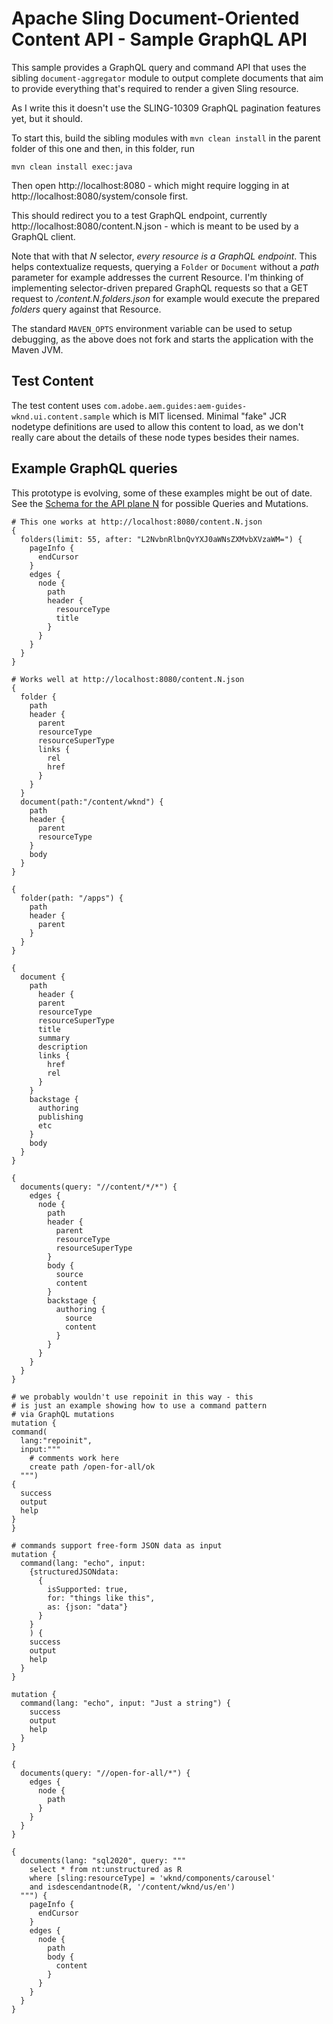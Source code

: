 # Apache Sling Document-Oriented Content API - Sample GraphQL API

This sample provides a GraphQL query and command API that uses the sibling `document-aggregator` module
to output complete documents that aim to provide everything that's required to render a given Sling resource.

As I write this it doesn't use the SLING-10309 GraphQL pagination features yet, but it should.

To start this, build the sibling modules with `mvn clean install` in the parent folder
of this one and then, in this folder, run

    mvn clean install exec:java

Then open http://localhost:8080 - which might require logging in
at http://localhost:8080/system/console first.

This should redirect you to a test GraphQL endpoint, currently 
http://localhost:8080/content.N.json - which is meant to be used by a GraphQL client.

Note that with that _N_ selector, _every resource is a GraphQL endpoint_. This helps contextualize
requests, querying a `Folder` or `Document` without a _path_ parameter for example addresses
the current Resource. I'm thinking of implementing selector-driven prepared GraphQL requests
so that a GET request to _/content.N.folders.json_ for example would execute the prepared
_folders_ query against that Resource.

The standard `MAVEN_OPTS` environment variable can be used to setup
debugging, as the above does not fork and starts the application with
the Maven JVM.

## Test Content

The test content uses `com.adobe.aem.guides:aem-guides-wknd.ui.content.sample` which is MIT
licensed. Minimal "fake" JCR nodetype definitions are used to allow this content to load, as
we don't really care about the details of these node types besides their names.

## Example GraphQL queries

This prototype is evolving, some of these examples might be out of date. See the
[Schema for the API plane N](src/main/resources/schemas/default/N.GQLschema.jsp) for possible Queries and Mutations.

    # This one works at http://localhost:8080/content.N.json
    {
      folders(limit: 55, after: "L2NvbnRlbnQvYXJ0aWNsZXMvbXVzaWM=") {
        pageInfo {
          endCursor
        }
        edges {
          node {
            path
            header {
              resourceType
              title
            }
          }
        }
      }
    }

    # Works well at http://localhost:8080/content.N.json
    {
      folder {
        path
        header {
          parent
          resourceType
          resourceSuperType
          links {
            rel
            href
          }
        }
      }
      document(path:"/content/wknd") {
        path
        header {
          parent
          resourceType
        }
        body
      }
    }

    {
      folder(path: "/apps") {
        path
        header {
          parent
        }
      }
    }

    {
      document {
        path
          header {
          parent
          resourceType
          resourceSuperType
          title
          summary
          description
          links {
            href
            rel
          }
        }
        backstage {
          authoring
          publishing
          etc
        }
        body
      }
    }

    {
      documents(query: "//content/*/*") {
        edges {
          node {
            path
            header {
              parent
              resourceType
              resourceSuperType
            }
            body {
              source
              content
            }
            backstage {
              authoring {
                source
                content
              }
            }
          }
        }
      }
    }

    # we probably wouldn't use repoinit in this way - this
    # is just an example showing how to use a command pattern
    # via GraphQL mutations
    mutation {
    command(
      lang:"repoinit",
      input:"""
        # comments work here
        create path /open-for-all/ok
      """)
    {
      success
      output
      help
    }
    }

    # commands support free-form JSON data as input
    mutation {
      command(lang: "echo", input: 
        {structuredJSONdata: 
          {
            isSupported: true, 
            for: "things like this", 
            as: {json: "data"}
          }
        }
      	) {
        success
        output
        help
      }
    }

    mutation {
      command(lang: "echo", input: "Just a string") {
        success
        output
        help
      }
    }

    {
      documents(query: "//open-for-all/*") {
        edges {
          node {
            path
          }
        }
      }
    }

    {
      documents(lang: "sql2020", query: """
        select * from nt:unstructured as R
        where [sling:resourceType] = 'wknd/components/carousel'
        and isdescendantnode(R, '/content/wknd/us/en')
      """) {
        pageInfo {
          endCursor
        }
        edges {
          node {
            path
            body {
              content
            }
          }
        }
      }
    }